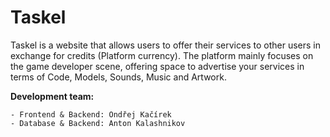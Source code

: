 # Taskel
Taskel is a website that allows users to offer their services to other users in exchange for credits (Platform currency).
The platform mainly focuses on the game developer scene, offering space to advertise your services in terms of Code, Models, Sounds, Music and Artwork. 

**Development team:** 

    - Frontend & Backend: Ondřej Kačírek
    - Database & Backend: Anton Kalashnikov
